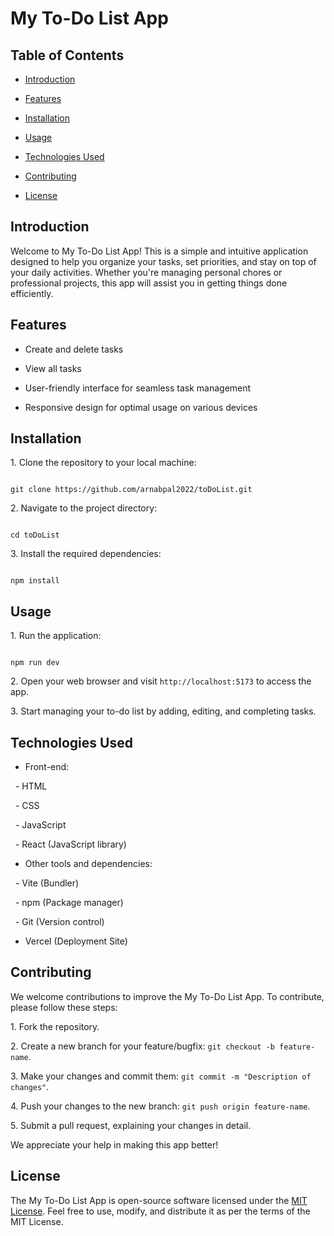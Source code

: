 # My To-Do List App

## Table of Contents

- [Introduction](#introduction)

- [Features](#features)

- [Installation](#installation)

- [Usage](#usage)

- [Technologies Used](#technologies-used)

- [Contributing](#contributing)

- [License](#license)

## Introduction

Welcome to My To-Do List App! This is a simple and intuitive application designed to help you organize your tasks, set priorities, and stay on top of your daily activities. Whether you're managing personal chores or professional projects, this app will assist you in getting things done efficiently.

## Features

- Create and delete tasks

- View all tasks

- User-friendly interface for seamless task management

- Responsive design for optimal usage on various devices

## Installation

1\. Clone the repository to your local machine:

```

git clone https://github.com/arnabpal2022/toDoList.git

```

2\. Navigate to the project directory:

```

cd toDoList

```

3\. Install the required dependencies:

```

npm install

```

## Usage

1\. Run the application:

```

npm run dev

```

2\. Open your web browser and visit `http://localhost:5173` to access the app.

3\. Start managing your to-do list by adding, editing, and completing tasks.

## Technologies Used

- Front-end:

  - HTML

  - CSS

  - JavaScript

  - React (JavaScript library)

- Other tools and dependencies:

  - Vite (Bundler)

  - npm (Package manager)

  - Git (Version control)

  - Vercel (Deployment Site)


## Contributing

We welcome contributions to improve the My To-Do List App. To contribute, please follow these steps:

1\. Fork the repository.

2\. Create a new branch for your feature/bugfix: `git checkout -b feature-name`.

3\. Make your changes and commit them: `git commit -m "Description of changes"`.

4\. Push your changes to the new branch: `git push origin feature-name`.

5\. Submit a pull request, explaining your changes in detail.

We appreciate your help in making this app better!

## License

The My To-Do List App is open-source software licensed under the [MIT License](https://opensource.org/licenses/MIT). Feel free to use, modify, and distribute it as per the terms of the MIT License.

